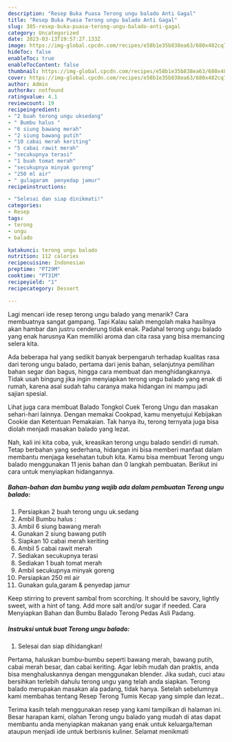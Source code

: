 ```yaml
---
description: "Resep Buka Puasa Terong ungu balado Anti Gagal"
title: "Resep Buka Puasa Terong ungu balado Anti Gagal"
slug: 385-resep-buka-puasa-terong-ungu-balado-anti-gagal
category: Uncategorized
date: 2023-03-13T19:57:27.133Z
image: https://img-global.cpcdn.com/recipes/e58b1e35b838ea63/680x482cq70/terong-ungu-balado-foto-resep-utama.jpg
hideToc: false
enableToc: true
enableTocContent: false
thumbnail: https://img-global.cpcdn.com/recipes/e58b1e35b838ea63/680x482cq70/terong-ungu-balado-foto-resep-utama.jpg
cover: https://img-global.cpcdn.com/recipes/e58b1e35b838ea63/680x482cq70/terong-ungu-balado-foto-resep-utama.jpg
author: Admin
authorAv: notfound
ratingvalue: 4.1
reviewcount: 19
recipeingredient:
- "2 buah terong ungu uksedang"
- " Bumbu halus "
- "6 siung bawang merah"
- "2 siung bawang putih"
- "10 cabai merah keriting"
- "5 cabai rawit merah"
- "secukupnya terasi"
- "1 buah tomat merah"
- "secukupnya minyak goreng"
- "250 ml air"
- " gulagaram  penyedap jamur"
recipeinstructions:

- "Selesai dan siap dinikmati!"
categories:
- Resep
tags:
- terong
- ungu
- balado

katakunci: terong ungu balado 
nutrition: 112 calories
recipecuisine: Indonesian
preptime: "PT29M"
cooktime: "PT31M"
recipeyield: "1"
recipecategory: Dessert

---
```



Lagi mencari ide resep terong ungu balado yang menarik? Cara membuatnya sangat gampang. Tapi Kalau salah mengolah maka hasilnya akan hambar dan justru cenderung tidak enak. Padahal terong ungu balado yang enak harusnya Kan memiliki aroma dan cita rasa yang bisa memancing selera kita.


Ada beberapa hal yang sedikit banyak berpengaruh terhadap kualitas rasa dari terong ungu balado, pertama dari jenis bahan, selanjutnya pemilihan bahan segar dan bagus, hingga cara membuat dan menghidangkannya. Tidak usah bingung jika ingin menyiapkan terong ungu balado yang enak di rumah, karena asal sudah tahu caranya maka hidangan ini mampu jadi sajian spesial.

Lihat juga cara membuat Balado Tongkol Cuek Terong Ungu dan masakan sehari-hari lainnya. Dengan memakai Cookpad, kamu menyetujui Kebijakan Cookie dan Ketentuan Pemakaian. Tak hanya itu, terong ternyata juga bisa diolah menjadi masakan balado yang lezat.


Nah, kali ini kita coba, yuk, kreasikan terong ungu balado sendiri di rumah. Tetap berbahan yang sederhana, hidangan ini bisa memberi manfaat dalam membantu menjaga kesehatan tubuh kita. Kamu bisa membuat Terong ungu balado menggunakan 11 jenis bahan dan 0 langkah pembuatan. Berikut ini cara untuk menyiapkan hidangannya.

<!--inarticleads1-->

##### Bahan-bahan dan bumbu yang wajib ada dalam pembuatan Terong ungu balado:

1. Persiapkan 2 buah terong ungu uk.sedang
1. Ambil  Bumbu halus :
1. Ambil 6 siung bawang merah
1. Gunakan 2 siung bawang putih
1. Siapkan 10 cabai merah keriting
1. Ambil 5 cabai rawit merah
1. Sediakan secukupnya terasi
1. Sediakan 1 buah tomat merah
1. Ambil secukupnya minyak goreng
1. Persiapkan 250 ml air
1. Gunakan  gula,garam &amp; penyedap jamur


Keep stirring to prevent sambal from scorching. It should be savory, lightly sweet, with a hint of tang. Add more salt and/or sugar if needed. Cara Menyiapkan Bahan dan Bumbu Balado Terong Pedas Asli Padang. 

<!--inarticleads2-->

##### Instruksi untuk buat Terong ungu balado:


1. Selesai dan siap dihidangkan!

Pertama, haluskan bumbu-bumbu seperti bawang merah, bawang putih, cabai merah besar, dan cabai keriting. Agar lebih mudah dan praktis, anda bisa menghaluskannya dengan menggunakan blender. Jika sudah, cuci atau bersihkan terlebih dahulu terong ungu yang telah anda siapkan. Terong balado merupakan masakan ala padang, tidak hanya. Setelah sebelumnya kami membahas tentang Resep Terong Tumis Kecap yang simple dan lezat.. 

Terima kasih telah menggunakan resep yang kami tampilkan di halaman ini. Besar harapan kami, olahan Terong ungu balado yang mudah di atas dapat membantu anda menyiapkan makanan yang enak untuk keluarga/teman ataupun menjadi ide untuk berbisnis kuliner. Selamat menikmati
